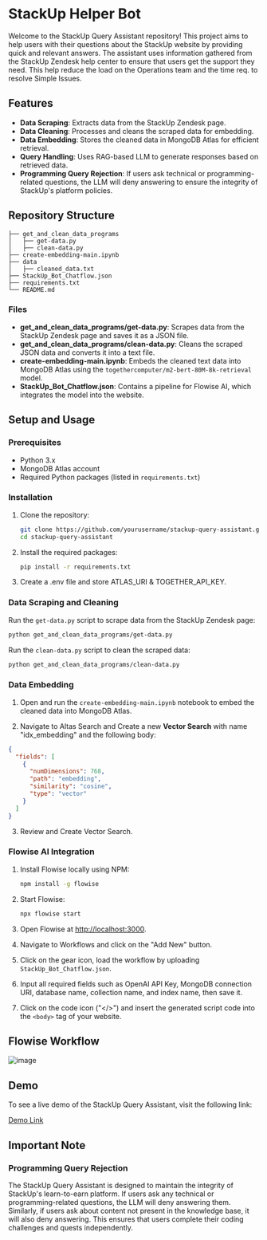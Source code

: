 # StackUp Helper Bot

Welcome to the StackUp Query Assistant repository! This project aims to help users with their questions about the StackUp website by providing quick and relevant answers. The assistant uses information gathered from the StackUp Zendesk help center to ensure that users get the support they need. This help reduce the load on the Operations team and the time req. to resolve Simple Issues.

## Features

- **Data Scraping**: Extracts data from the StackUp Zendesk page.
- **Data Cleaning**: Processes and cleans the scraped data for embedding.
- **Data Embedding**: Stores the cleaned data in MongoDB Atlas for efficient retrieval.
- **Query Handling**: Uses RAG-based LLM to generate responses based on retrieved data.
- **Programming Query Rejection**: If users ask technical or programming-related questions, the LLM will deny answering to ensure the integrity of StackUp's platform policies.

## Repository Structure

```
├── get_and_clean_data_programs
│   ├── get-data.py
│   ├── clean-data.py
├── create-embedding-main.ipynb
├── data
│   ├── cleaned_data.txt
├── StackUp_Bot_Chatflow.json
├── requirements.txt
└── README.md
```

### Files

- **get_and_clean_data_programs/get-data.py**: Scrapes data from the StackUp Zendesk page and saves it as a JSON file.
- **get_and_clean_data_programs/clean-data.py**: Cleans the scraped JSON data and converts it into a text file.
- **create-embedding-main.ipynb**: Embeds the cleaned text data into MongoDB Atlas using the `togethercomputer/m2-bert-80M-8k-retrieval` model.
- **StackUp_Bot_Chatflow.json**: Contains a pipeline for Flowise AI, which integrates the model into the website.

## Setup and Usage

### Prerequisites

- Python 3.x
- MongoDB Atlas account
- Required Python packages (listed in `requirements.txt`)

### Installation

1. Clone the repository:

    ```sh
    git clone https://github.com/yourusername/stackup-query-assistant.git
    cd stackup-query-assistant
    ```

2. Install the required packages:

    ```sh
    pip install -r requirements.txt
    ```

3. Create a .env file and store ATLAS_URI & TOGETHER_API_KEY.

### Data Scraping and Cleaning

Run the `get-data.py` script to scrape data from the StackUp Zendesk page:

```sh
python get_and_clean_data_programs/get-data.py
```

Run the `clean-data.py` script to clean the scraped data:

```sh
python get_and_clean_data_programs/clean-data.py
```

### Data Embedding

1. Open and run the `create-embedding-main.ipynb` notebook to embed the cleaned data into MongoDB Atlas.

2. Navigate to Altas Search and Create a new **Vector Search** with name "idx_embedding" and the following body:
```json
{
  "fields": [
    {
      "numDimensions": 768,
      "path": "embedding",
      "similarity": "cosine",
      "type": "vector"
    }
  ]
}
```

3. Review and Create Vector Search.


### Flowise AI Integration

1. Install Flowise locally using NPM:

    ```sh
    npm install -g flowise
    ```

2. Start Flowise:

    ```sh
    npx flowise start
    ```

3. Open Flowise at [http://localhost:3000](http://localhost:3000).

4. Navigate to Workflows and click on the "Add New" button.

5. Click on the gear icon, load the workflow by uploading `StackUp_Bot_Chatflow.json`.

6. Input all required fields such as OpenAI API Key, MongoDB connection URI, database name, collection name, and index name, then save it.

7. Click on the code icon ("</>") and insert the generated script code into the `<body>` tag of your website.

## Flowise Workflow
![image](https://github.com/user-attachments/assets/c0df8b6c-3b1c-432e-82f7-fe3340622775)

## Demo

To see a live demo of the StackUp Query Assistant, visit the following link:

[Demo Link]()

## Important Note

### Programming Query Rejection

The StackUp Query Assistant is designed to maintain the integrity of StackUp's learn-to-earn platform. If users ask any technical or programming-related questions, the LLM will deny answering them. Similarly, if users ask about content not present in the knowledge base, it will also deny answering. This ensures that users complete their coding challenges and quests independently.
